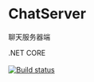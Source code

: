 # ChatServer
聊天服务器端

.NET CORE <br/><br/>
[![Build status](https://github.com/rocching/ChatServer/workflows/ChatServer/badge.svg)]()

